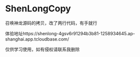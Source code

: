 # ShenLongCopy
召唤神龙源码的拷贝，改了两行代码，有手就行

体验地址https://shenlong-4gsv6r91294b3b81-1258934645.ap-shanghai.app.tcloudbase.com/

仅供学习使用，如有侵权请联系我删除
